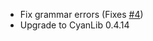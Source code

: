 - Fix grammar errors (Fixes [#4](https://github.com/Aeldit/CyanSetHome/issues/4))
- Upgrade to CyanLib 0.4.14